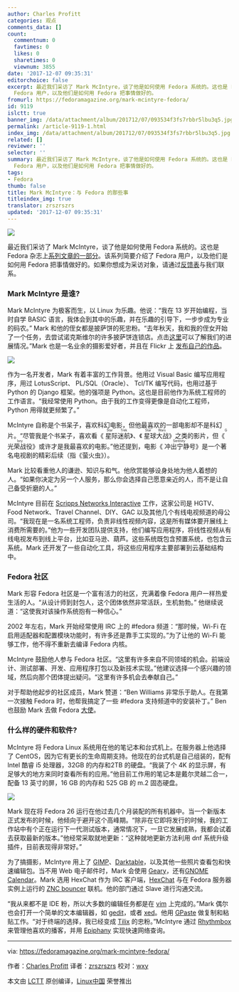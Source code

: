 ```yaml
---
author: Charles Profitt
categories: 观点
comments_data: []
count:
  commentnum: 0
  favtimes: 0
  likes: 0
  sharetimes: 0
  viewnum: 3855
date: '2017-12-07 09:35:31'
editorchoice: false
excerpt: 最近我们采访了 Mark McIntyre，谈了他是如何使用 Fedora 系统的。这也是 Fedora 杂志上系列文章的一部分。该系列简要介绍了
  Fedora 用户，以及他们是如何用 Fedora 把事情做好的。
fromurl: https://fedoramagazine.org/mark-mcintyre-fedora/
id: 9119
islctt: true
banner_img: /data/attachment/album/201712/07/093534f3fs7rbbr5lbu3q5.jpg
permalink: /article-9119-1.html
index_img: /data/attachment/album/201712/07/093534f3fs7rbbr5lbu3q5.jpg.thumb.jpg
related: []
reviewer: ''
selector: ''
summary: 最近我们采访了 Mark McIntyre，谈了他是如何使用 Fedora 系统的。这也是 Fedora 杂志上系列文章的一部分。该系列简要介绍了
  Fedora 用户，以及他们是如何用 Fedora 把事情做好的。
tags:
- Fedora
thumb: false
title: Mark McIntyre：与 Fedora 的那些事
titleindex_img: true
translator: zrszrszrs
updated: '2017-12-07 09:35:31'
---
```


![](/data/attachment/album/201712/07/093534f3fs7rbbr5lbu3q5.jpg)


最近我们采访了 Mark McIntyre，谈了他是如何使用 Fedora 系统的。这也是 Fedora 杂志上[系列文章的一部分](https://fedoramagazine.org/tag/how-do-you-fedora/)。该系列简要介绍了 Fedora 用户，以及他们是如何用 Fedora 把事情做好的。如果你想成为采访对象，请通过[反馈表](https://fedoramagazine.org/submit-an-idea-or-tip/)与我们联系。


### Mark McIntyre 是谁?


Mark McIntyre 为极客而生，以 Linux 为乐趣。他说：“我在 13 岁开始编程，当时自学 BASIC 语言，我体会到其中的乐趣，并在乐趣的引导下，一步步成为专业的码农。” Mark 和他的侄女都是披萨饼的死忠粉。“去年秋天，我和我的侄女开始了一个任务，去尝试诺克斯维尔的许多披萨饼连锁店。点击[这里](https://knox-pizza-quest.blogspot.com/)可以了解我们的进展情况。”Mark 也是一名业余的摄影爱好者，并且在 Flickr 上 [发布自己的作品](https://www.flickr.com/photos/mockgeek/)。


![](/data/attachment/album/201712/07/093534jo5455vg0069759u.jpg)


作为一名开发者，Mark 有着丰富的工作背景。他用过 Visual Basic 编写应用程序，用过 LotusScript、 PL/SQL（Oracle）、 Tcl/TK 编写代码，也用过基于 Python 的 Django 框架。他的强项是 Python。这也是目前他作为系统工程师的工作语言。“我经常使用 Python。由于我的工作变得更像是自动化工程师， Python 用得就更频繁了。”


McIntyre 自称是个书呆子，喜欢科幻电影，但他最喜欢的一部电影却不是科幻片。“尽管我是个书呆子，喜欢看《<ruby> 星际迷航 <rt>  Star Trek </rt></ruby>》、《<ruby> 星球大战 <rt>  Star Wars </rt></ruby>》之类的影片，但《<ruby> 光荣战役 <rt>  Glory </rt></ruby>》或许才是我最喜欢的电影。”他还提到，电影《<ruby> 冲出宁静号 <rt>  Serenity </rt></ruby>》是一个著名电视剧的精彩后续（指《萤火虫》）。


Mark 比较看重他人的谦逊、知识与和气。他欣赏能够设身处地为他人着想的人。“如果你决定为另一个人服务，那么你会选择自己愿意亲近的人，而不是让自己备受折磨的人。”


McIntyre 目前在 [Scripps Networks Interactive](http://www.scrippsnetworksinteractive.com/) 工作，这家公司是 HGTV、Food Network、Travel Channel、DIY、GAC 以及其他几个有线电视频道的母公司。“我现在是一名系统工程师，负责非线性视频内容，这是所有媒体要开展线上消费所需要的。”他为一些开发团队提供支持，他们编写应用程序，将线性视频从有线电视发布到线上平台，比如亚马逊、葫芦。这些系统既包含预置系统，也包含云系统。Mark 还开发了一些自动化工具，将这些应用程序主要部署到云基础结构中。


### Fedora 社区


Mark 形容 Fedora 社区是一个富有活力的社区，充满着像 Fedora 用户一样热爱生活的人。“从设计师到封包人，这个团体依然非常活跃，生机勃勃。” 他继续说道：“这使我对该操作系统抱有一种信心。”


2002 年左右，Mark 开始经常使用 IRC 上的 #fedora 频道：“那时候，Wi-Fi 在启用适配器和配置模块功能时，有许多还是靠手工实现的。”为了让他的 Wi-Fi 能够工作，他不得不重新去编译 Fedora 内核。


McIntyre 鼓励他人参与 Fedora 社区。“这里有许多来自不同领域的机会。前端设计、测试部署、开发、应用程序打包以及新技术实现。”他建议选择一个感兴趣的领域，然后向那个团体提出疑问。“这里有许多机会去奉献自己。”


对于帮助他起步的社区成员，Mark 赞道：“Ben Williams 非常乐于助人。在我第一次接触 Fedora 时，他帮我搞定了一些 #fedora 支持频道中的安装补丁。” Ben 也鼓励 Mark 去做 Fedora [大使](https://fedoraproject.org/wiki/Ambassadors)。


### 什么样的硬件和软件?


McIntyre 将 Fedora Linux 系统用在他的笔记本和台式机上。在服务器上他选择了 CentOS，因为它有更长的生命周期支持。他现在的台式机是自己组装的，配有 Intel 酷睿 i5 处理器，32GB 的内存和2TB 的硬盘。“我装了个 4K 的显示屏，有足够大的地方来同时查看所有的应用。”他目前工作用的笔记本是戴尔灵越二合一，配备 13 英寸的屏，16 GB 的内存和 525 GB 的 m.2 固态硬盘。


![](/data/attachment/album/201712/07/093535u7orwbnqwj7oeb66.png)


Mark 现在将 Fedora 26 运行在他过去几个月装配的所有机器中。当一个新版本正式发布的时候，他倾向于避开这个高峰期。“除非在它即将发行的时候，我的工作站中有个正在运行下一代测试版本，通常情况下，一旦它发展成熟，我都会试着去获取最新的版本。”他经常采取就地更新：“这种就地更新方法利用 dnf 系统升级插件，目前表现得非常好。”


为了搞摄影，McIntyre 用上了 [GIMP](https://www.gimp.org/)、[Darktable](http://www.darktable.org/)，以及其他一些照片查看包和快速编辑包。当不用 Web 电子邮件时，Mark 会使用 [Geary](https://wiki.gnome.org/Apps/Geary)，还有[GNOME Calendar](https://wiki.gnome.org/Apps/Calendar)。Mark 选用 HexChat 作为 IRC 客户端，[HexChat](https://hexchat.github.io/) 与在 Fedora 服务器实例上运行的 [ZNC bouncer](https://wiki.znc.in/ZNC) 联机。他的部门通过 Slave 进行沟通交流。


“我从来都不是 IDE 粉，所以大多数的编辑任务都是在 [vim](http://www.vim.org/) 上完成的。”Mark 偶尔也会打开一个简单的文本编辑器，如 [gedit](https://wiki.gnome.org/Apps/Gedit)，或者 [xed](https://github.com/linuxmint/xed)。他用 [GPaste](https://github.com/Keruspe/GPaste) 做复制和粘贴工作。“对于终端的选择，我已经变成 [Tilix](https://fedoramagazine.org/try-tilix-new-terminal-emulator-fedora/) 的忠粉。”McIntyre 通过 [Rhythmbox](https://wiki.gnome.org/Apps/Rhythmbox) 来管理他喜欢的播客，并用 [Epiphany](https://wiki.gnome.org/Apps/Web) 实现快速网络查询。




---


via: <https://fedoramagazine.org/mark-mcintyre-fedora/>


作者：[Charles Profitt](https://fedoramagazine.org/author/cprofitt/) 译者：[zrszrszrs](https://github.com/zrszrszrs) 校对：[wxy](https://github.com/wxy)


本文由 [LCTT](https://github.com/LCTT/TranslateProject) 原创编译，[Linux中国](https://linux.cn/) 荣誉推出